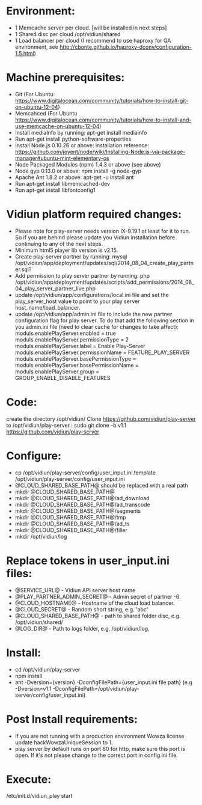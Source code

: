 Environment:
=======================
 - 1 Memcache server per cloud. [will be installed in next steps]
 - 1 Shared disc per cloud /opt/vidiun/shared
 - 1 Load balancer per cloud (I recommend to use haproxy for QA environment, see http://cbonte.github.io/haproxy-dconv/configuration-1.5.html)

Machine prerequisites:
=======================
- Git (For Ubuntu: https://www.digitalocean.com/community/tutorials/how-to-install-git-on-ubuntu-12-04)
- Memcahced (For Ubuntu https://www.digitalocean.com/community/tutorials/how-to-install-and-use-memcache-on-ubuntu-12-04)
- Install mediaInfo by running: apt-get install mediainfo
- Run apt-get install python-software-properties
- Install Node.js 0.10.26 or above: installation reference: https://github.com/joyent/node/wiki/Installing-Node.js-via-package-manager#ubuntu-mint-elementary-os
- Node Packaged Modules (npm) 1.4.3 or above (see above) 
- Node gyp 0.13.0 or above: npm install -g node-gyp
- Apache Ant 1.8.2 or above: apt-get -u install ant
- Run apt-get install libmemcached-dev
- Run apt-get install libfontconfig1

Vidiun platform required changes:
=======================
- Please note for play-server needs version IX-9.19.1 at least for it to run. So if you are behind please update you Vidiun installation before continuing to any of the next steps.
- Minimum html5 player lib version is v2.15.
- Create play-server partner by running: mysql /opt/vidiun/app/deployment/updates/sql/2014_08_04_create_play_partner.sql?
- Add permission to play server partner by running: php /opt/vidiun/app/deployment/updates/scripts/add_permissions/2014_08_04_play_server_partner_live.php
- update /opt/vidiun/app/configurations/local.ini file and set the play_server_host value to point to your play server host_name/load_balancer. 
- update /opt/vidiun/app/admin.ini file to include the new partner configuration flag for play server. 
To do that add the following section in you admin.ini file (need to clear cache for changes to take affect):
moduls.enablePlayServer.enabled = true
moduls.enablePlayServer.permissionType = 2
moduls.enablePlayServer.label = Enable Play-Server
moduls.enablePlayServer.permissionName = FEATURE_PLAY_SERVER
moduls.enablePlayServer.basePermissionType =
moduls.enablePlayServer.basePermissionName =
moduls.enablePlayServer.group = GROUP_ENABLE_DISABLE_FEATURES

Code:
=======================
create the directory /opt/vidiun/ 
Clone https://github.com/vidiun/play-server to /opt/vidiun/play-server :
sudo git clone -b v1.1 https://github.com/vidiun/play-server

Configure:
=======================
- cp /opt/vidiun/play-server/config/user_input.ini.template /opt/vidiun/play-server/config/user_input.ini
- @CLOUD_SHARED_BASE_PATH@ should be replaced with a real path 
- mkdir @CLOUD_SHARED_BASE_PATH@
- mkdir @CLOUD_SHARED_BASE_PATH@/ad_download
- mkdir @CLOUD_SHARED_BASE_PATH@/ad_transcode
- mkdir @CLOUD_SHARED_BASE_PATH@/segments
- mkdir @CLOUD_SHARED_BASE_PATH@/tmp
- mkdir @CLOUD_SHARED_BASE_PATH@/ad_ts
- mkdir @CLOUD_SHARED_BASE_PATH@/filler
- mkdir /opt/vidiun/log

Replace tokens in user_input.ini files:
=======================
- @SERVICE_URL@ - Vidiun API server host name
- @PLAY_PARTNER_ADMIN_SECRET@ - Admin secret of partner -6.
- @CLOUD_HOSTNAME@ - Hostname of the cloud load balancer.
- @CLOUD_SECRET@ - Random short string, e.g. 'abc'
- @CLOUD_SHARED_BASE_PATH@ - path to shared folder disc, e.g. /opt/vidiun/shared/
- @LOG_DIR@ - Path to logs folder, e.g. /opt/vidiun/log.  

Install:
=======================
 - cd /opt/vidiun/play-server
 - npm install
 - ant -Dversion={version} -DconfigFilePath={user_input.ini file path} (e.g -Dversion=v1.1 -DconfigFilePath=/opt/vidiun/play-server/config/user_input.ini)
 
 Post Install requirements:
 =======================
 - If you are not running with a production environment Wowza license update hackWowzaUniqueSession to 1.
 - play server by default runs on port 80 for http, make sure this port is open. If it's not please change to the correct port in config.ini file.
 
Execute:
=======================
/etc/init.d/vidiun_play start
